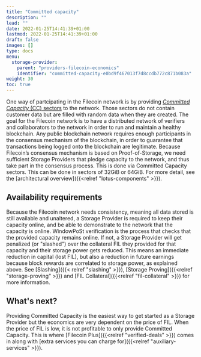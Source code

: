 ```yaml
---
title: "Committed capacity"
description: ""
lead: ""
date: 2022-01-25T14:41:39+01:00
lastmod: 2022-01-25T14:41:39+01:00
draft: false
images: []
type: docs
menu:
  storage-provider:
    parent: "providers-filecoin-economics"
    identifier: "committed-capacity-e0bd9f467013f7d8ccdb772c871b083a"
weight: 30
toc: true
---
```


One way of partcipating in the Filecoin network is by providing [_Committed Capacity_ (CC) sectors](https://docs.filecoin.io/reference/general/glossary/#capacity-commitment) to the network. Those sectors do not contain customer data but are filled with random data when they are created. The goal for the Filecoin network is to have a distributed network of verifiers and collaborators to the network in order to run and maintain a healthy blockchain. Any public blockchain network requires enough participants in the consensus mechanism of the blockchain, in order to guarantee that transactions being logged onto the blockchain are legitimate. Because Filecoin’s consensus mechanism is based on Proof-of-Storage, we need sufficient Storage Providers that pledge capacity to the network, and thus take part in the consensus process. This is done via Committed Capacity sectors. This can be done in sectors of 32GiB or 64GiB. For more detail, see the [architectural overview]({{<relref "lotus-components" >}}).

## Availability requirements

Because the Filecoin network needs consistency, meaning all data stored is still available and unaltered, a Storage Provider is required to keep their capacity online, and be able to demonstrate to the network that the capacity is online.  WindowPoSt verification is the process that checks that the provided capacity remains online. If not, a Storage Provider will get penalized (or "slashed") over the collateral FIL they provided for that capacity and their storage power gets reduced. This means an immediate reduction in capital (lost FIL), but also a reduction in future earnings because block rewards are correlated to storage power, as explained above. See [Slashing]({{< relref "slashing" >}}), [Storage Proving]({{<relref "storage-proving" >}}) and [FIL Collateral]({{<relref "fil-collateral" >}}) for more information.

## What's next?

Providing Committed Capacity is the easiest way to get started as a Storage Provider but the economics are very dependent on the price of FIL. When the price of FIL is low, <!-- TODO NOBLOCK STEF BOB what is low? maybe give a dated example?--> it is not profitable to only provide Committed Capacity. This is where [Filecoin Plus]({{<relref "verified-deals" >}}) comes in along with [extra services you can charge for]({{<relref "auxiliary-services" >}}).
